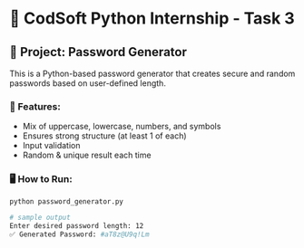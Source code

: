 # 🔐 CodSoft Python Internship - Task 3

## 🧪 Project: Password Generator

This is a Python-based password generator that creates secure and random passwords based on user-defined length.

### 🔧 Features:
- Mix of uppercase, lowercase, numbers, and symbols
- Ensures strong structure (at least 1 of each)
- Input validation
- Random & unique result each time

### 🖥️ How to Run:
```bash
python password_generator.py

# sample output 
Enter desired password length: 12  
✅ Generated Password: #aT8z@U9q!Lm

